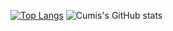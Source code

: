 [![Top Langs](https://github-readme-stats.vercel.app/api/top-langs/?username=cumis1324&layout=pie)](https://github.com/anuraghazra/github-readme-stats)
![Cumis's GitHub stats](https://github-readme-stats.vercel.app/api?username=cumis1324&show=reviews,discussions_started,discussions_answered,prs_merged,prs_merged_percentage)
